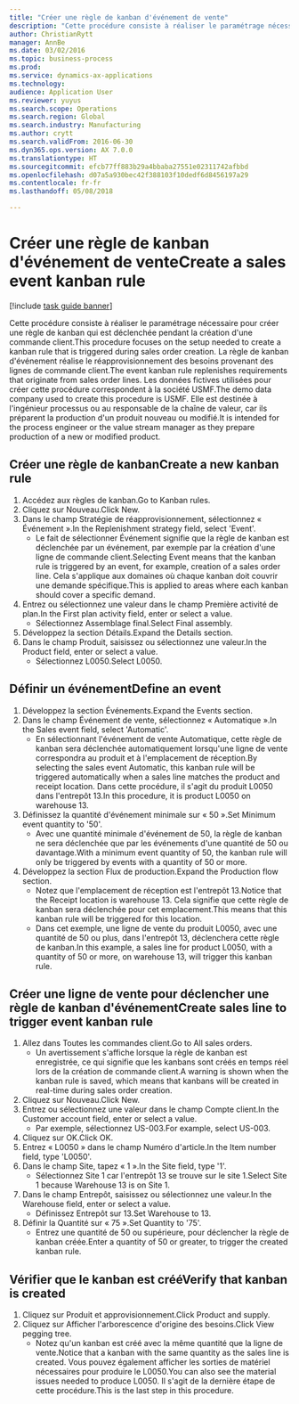 ```yaml
--- 
title: "Créer une règle de kanban d'événement de vente"
description: "Cette procédure consiste à réaliser le paramétrage nécessaire pour créer une règle de kanban qui est déclenchée pendant la création d'une commande client."
author: ChristianRytt
manager: AnnBe
ms.date: 03/02/2016
ms.topic: business-process
ms.prod: 
ms.service: dynamics-ax-applications
ms.technology: 
audience: Application User
ms.reviewer: yuyus
ms.search.scope: Operations
ms.search.region: Global
ms.search.industry: Manufacturing
ms.author: crytt
ms.search.validFrom: 2016-06-30
ms.dyn365.ops.version: AX 7.0.0
ms.translationtype: HT
ms.sourcegitcommit: efcb77ff883b29a4bbaba27551e02311742afbbd
ms.openlocfilehash: d07a5a930bec42f388103f10dedf6d8456197a29
ms.contentlocale: fr-fr
ms.lasthandoff: 05/08/2018

---
```

# <a name="create-a-sales-event-kanban-rule"></a><span data-ttu-id="1e6ef-103">Créer une règle de kanban d'événement de vente</span><span class="sxs-lookup"><span data-stu-id="1e6ef-103">Create a sales event kanban rule</span></span>

[!include [task guide banner](../../includes/task-guide-banner.md)]

<span data-ttu-id="1e6ef-104">Cette procédure consiste à réaliser le paramétrage nécessaire pour créer une règle de kanban qui est déclenchée pendant la création d'une commande client.</span><span class="sxs-lookup"><span data-stu-id="1e6ef-104">This procedure focuses on the setup needed to create a kanban rule that is triggered during sales order creation.</span></span> <span data-ttu-id="1e6ef-105">La règle de kanban d'événement réalise le réapprovisionnement des besoins provenant des lignes de commande client.</span><span class="sxs-lookup"><span data-stu-id="1e6ef-105">The event kanban rule replenishes requirements that originate from sales order lines.</span></span> <span data-ttu-id="1e6ef-106">Les données fictives utilisées pour créer cette procédure correspondent à la société USMF.</span><span class="sxs-lookup"><span data-stu-id="1e6ef-106">The demo data company used to create this procedure is USMF.</span></span> <span data-ttu-id="1e6ef-107">Elle est destinée à l'ingénieur processus ou au responsable de la chaîne de valeur, car ils préparent la production d'un produit nouveau ou modifié.</span><span class="sxs-lookup"><span data-stu-id="1e6ef-107">It is intended for the process engineer or the value stream manager as they prepare production of a new or modified product.</span></span>




## <a name="create-a-new-kanban-rule"></a><span data-ttu-id="1e6ef-108">Créer une règle de kanban</span><span class="sxs-lookup"><span data-stu-id="1e6ef-108">Create a new kanban rule</span></span>
1. <span data-ttu-id="1e6ef-109">Accédez aux règles de kanban.</span><span class="sxs-lookup"><span data-stu-id="1e6ef-109">Go to Kanban rules.</span></span>
2. <span data-ttu-id="1e6ef-110">Cliquez sur Nouveau.</span><span class="sxs-lookup"><span data-stu-id="1e6ef-110">Click New.</span></span>
3. <span data-ttu-id="1e6ef-111">Dans le champ Stratégie de réapprovisionnement, sélectionnez « Événement ».</span><span class="sxs-lookup"><span data-stu-id="1e6ef-111">In the Replenishment strategy field, select 'Event'.</span></span>
    * <span data-ttu-id="1e6ef-112">Le fait de sélectionner Événement signifie que la règle de kanban est déclenchée par un événement, par exemple par la création d'une ligne de commande client.</span><span class="sxs-lookup"><span data-stu-id="1e6ef-112">Selecting Event means that the kanban rule is triggered by an event, for example, creation of a sales order line.</span></span>   <span data-ttu-id="1e6ef-113">Cela s'applique aux domaines où chaque kanban doit couvrir une demande spécifique.</span><span class="sxs-lookup"><span data-stu-id="1e6ef-113">This is applied to areas where each kanban should cover a specific demand.</span></span>  
4. <span data-ttu-id="1e6ef-114">Entrez ou sélectionnez une valeur dans le champ Première activité de plan.</span><span class="sxs-lookup"><span data-stu-id="1e6ef-114">In the First plan activity field, enter or select a value.</span></span>
    * <span data-ttu-id="1e6ef-115">Sélectionnez Assemblage final.</span><span class="sxs-lookup"><span data-stu-id="1e6ef-115">Select Final assembly.</span></span>  
5. <span data-ttu-id="1e6ef-116">Développez la section Détails.</span><span class="sxs-lookup"><span data-stu-id="1e6ef-116">Expand the Details section.</span></span>
6. <span data-ttu-id="1e6ef-117">Dans le champ Produit, saisissez ou sélectionnez une valeur.</span><span class="sxs-lookup"><span data-stu-id="1e6ef-117">In the Product field, enter or select a value.</span></span>
    * <span data-ttu-id="1e6ef-118">Sélectionnez L0050.</span><span class="sxs-lookup"><span data-stu-id="1e6ef-118">Select L0050.</span></span>  

## <a name="define-an-event"></a><span data-ttu-id="1e6ef-119">Définir un événement</span><span class="sxs-lookup"><span data-stu-id="1e6ef-119">Define an event</span></span>
1. <span data-ttu-id="1e6ef-120">Développez la section Événements.</span><span class="sxs-lookup"><span data-stu-id="1e6ef-120">Expand the Events section.</span></span>
2. <span data-ttu-id="1e6ef-121">Dans le champ Événement de vente, sélectionnez « Automatique ».</span><span class="sxs-lookup"><span data-stu-id="1e6ef-121">In the Sales event field, select 'Automatic'.</span></span>
    * <span data-ttu-id="1e6ef-122">En sélectionnant l'événement de vente Automatique, cette règle de kanban sera déclenchée automatiquement lorsqu'une ligne de vente correspondra au produit et à l'emplacement de réception.</span><span class="sxs-lookup"><span data-stu-id="1e6ef-122">By selecting the sales event Automatic, this kanban rule will be triggered automatically when a sales line matches the product and receipt location.</span></span> <span data-ttu-id="1e6ef-123">Dans cette procédure, il s'agit du produit L0050 dans l'entrepôt 13.</span><span class="sxs-lookup"><span data-stu-id="1e6ef-123">In this procedure, it is product L0050 on warehouse 13.</span></span>  
3. <span data-ttu-id="1e6ef-124">Définissez la quantité d'événement minimale sur « 50 ».</span><span class="sxs-lookup"><span data-stu-id="1e6ef-124">Set Minimum event quantity to '50'.</span></span>
    * <span data-ttu-id="1e6ef-125">Avec une quantité minimale d'événement de 50, la règle de kanban ne sera déclenchée que par les événements d'une quantité de 50 ou davantage.</span><span class="sxs-lookup"><span data-stu-id="1e6ef-125">With a minimum event quantity of 50, the kanban rule will only be triggered by events with a quantity of 50 or more.</span></span>  
4. <span data-ttu-id="1e6ef-126">Développez la section Flux de production.</span><span class="sxs-lookup"><span data-stu-id="1e6ef-126">Expand the Production flow section.</span></span>
    * <span data-ttu-id="1e6ef-127">Notez que l'emplacement de réception est l'entrepôt 13.</span><span class="sxs-lookup"><span data-stu-id="1e6ef-127">Notice that the Receipt location is warehouse 13.</span></span> <span data-ttu-id="1e6ef-128">Cela signifie que cette règle de kanban sera déclenchée pour cet emplacement.</span><span class="sxs-lookup"><span data-stu-id="1e6ef-128">This means that this kanban rule will be triggered for this location.</span></span>  
    * <span data-ttu-id="1e6ef-129">Dans cet exemple, une ligne de vente du produit L0050, avec une quantité de 50 ou plus, dans l'entrepôt 13, déclenchera cette règle de kanban.</span><span class="sxs-lookup"><span data-stu-id="1e6ef-129">In this example, a sales line for product L0050, with a quantity of 50 or more, on warehouse 13, will trigger this kanban rule.</span></span>  

## <a name="create-sales-line-to-trigger-event-kanban-rule"></a><span data-ttu-id="1e6ef-130">Créer une ligne de vente pour déclencher une règle de kanban d'événement</span><span class="sxs-lookup"><span data-stu-id="1e6ef-130">Create sales line to trigger event kanban rule</span></span>
1. <span data-ttu-id="1e6ef-131">Allez dans Toutes les commandes client.</span><span class="sxs-lookup"><span data-stu-id="1e6ef-131">Go to All sales orders.</span></span>
    * <span data-ttu-id="1e6ef-132">Un avertissement s'affiche lorsque la règle de kanban est enregistrée, ce qui signifie que les kanbans sont créés en temps réel lors de la création de commande client.</span><span class="sxs-lookup"><span data-stu-id="1e6ef-132">A warning is shown when the kanban rule is saved, which means that kanbans will be created in real-time during sales order creation.</span></span>  
2. <span data-ttu-id="1e6ef-133">Cliquez sur Nouveau.</span><span class="sxs-lookup"><span data-stu-id="1e6ef-133">Click New.</span></span>
3. <span data-ttu-id="1e6ef-134">Entrez ou sélectionnez une valeur dans le champ Compte client.</span><span class="sxs-lookup"><span data-stu-id="1e6ef-134">In the Customer account field, enter or select a value.</span></span>
    * <span data-ttu-id="1e6ef-135">Par exemple, sélectionnez US-003.</span><span class="sxs-lookup"><span data-stu-id="1e6ef-135">For example, select US-003.</span></span>  
4. <span data-ttu-id="1e6ef-136">Cliquez sur OK.</span><span class="sxs-lookup"><span data-stu-id="1e6ef-136">Click OK.</span></span>
5. <span data-ttu-id="1e6ef-137">Entrez « L0050 » dans le champ Numéro d'article.</span><span class="sxs-lookup"><span data-stu-id="1e6ef-137">In the Item number field, type 'L0050'.</span></span>
6. <span data-ttu-id="1e6ef-138">Dans le champ Site, tapez « 1 ».</span><span class="sxs-lookup"><span data-stu-id="1e6ef-138">In the Site field, type '1'.</span></span>
    * <span data-ttu-id="1e6ef-139">Sélectionnez Site 1 car l'entrepôt 13 se trouve sur le site 1.</span><span class="sxs-lookup"><span data-stu-id="1e6ef-139">Select Site 1 because Warehouse 13 is on Site 1.</span></span>  
7. <span data-ttu-id="1e6ef-140">Dans le champ Entrepôt, saisissez ou sélectionnez une valeur.</span><span class="sxs-lookup"><span data-stu-id="1e6ef-140">In the Warehouse field, enter or select a value.</span></span>
    * <span data-ttu-id="1e6ef-141">Définissez Entrepôt sur 13.</span><span class="sxs-lookup"><span data-stu-id="1e6ef-141">Set Warehouse to 13.</span></span>  
8. <span data-ttu-id="1e6ef-142">Définir la Quantité sur « 75 ».</span><span class="sxs-lookup"><span data-stu-id="1e6ef-142">Set Quantity to '75'.</span></span>
    * <span data-ttu-id="1e6ef-143">Entrez une quantité de 50 ou supérieure, pour déclencher la règle de kanban créée.</span><span class="sxs-lookup"><span data-stu-id="1e6ef-143">Enter a quantity of 50 or greater, to trigger the created kanban rule.</span></span>  

## <a name="verify-that-kanban-is-created"></a><span data-ttu-id="1e6ef-144">Vérifier que le kanban est créé</span><span class="sxs-lookup"><span data-stu-id="1e6ef-144">Verify that kanban is created</span></span>
1. <span data-ttu-id="1e6ef-145">Cliquez sur Produit et approvisionnement.</span><span class="sxs-lookup"><span data-stu-id="1e6ef-145">Click Product and supply.</span></span>
2. <span data-ttu-id="1e6ef-146">Cliquez sur Afficher l'arborescence d'origine des besoins.</span><span class="sxs-lookup"><span data-stu-id="1e6ef-146">Click View pegging tree.</span></span>
    * <span data-ttu-id="1e6ef-147">Notez qu'un kanban est créé avec la même quantité que la ligne de vente.</span><span class="sxs-lookup"><span data-stu-id="1e6ef-147">Notice that a kanban with the same quantity as the sales line is created.</span></span> <span data-ttu-id="1e6ef-148">Vous pouvez également afficher les sorties de matériel nécessaires pour produire le L0050.</span><span class="sxs-lookup"><span data-stu-id="1e6ef-148">You can also see the material issues needed to produce L0050.</span></span> <span data-ttu-id="1e6ef-149">Il s'agit de la dernière étape de cette procédure.</span><span class="sxs-lookup"><span data-stu-id="1e6ef-149">This is the last step in this procedure.</span></span>  


